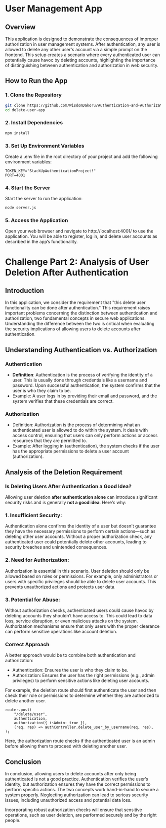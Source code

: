 # User Management App

## Overview

This application is designed to demonstrate the consequences of improper authorization in user management systems. After authentication, any user is allowed to delete any other user's account via a simple prompt on the frontend. This setup creates a scenario where every authenticated user can potentially cause havoc by deleting accounts, highlighting the importance of distinguishing between authentication and authorization in web security.

## How to Run the App

### 1. Clone the Repository

```bash
git clone https://github.com/WisdomDakoru/Authentication-and-Authorization-Bounty
cd delete-user-app
```
### 2. Install Dependencies

```bash
npm install
```
### 3. Set Up Environment Variables
Create a .env file in the root directory of your project and add the following environment variables:
```plaintext
TOKEN_KEY="StackUpAuthenticationProject!"
PORT=4001
```
### 4. Start the Server
Start the server to run the application:
```bash
node server.js
```
### 5. Access the Application
Open your web browser and navigate to http://localhost:4001/ to use the application. You will be able to register, log in, and delete user accounts as described in the app’s functionality.

# Challenge Part 2: Analysis of User Deletion After Authentication
## Introduction
In this application, we consider the requirement that "this delete user functionality can be done after authentication." This requirement raises important problems concerning the distinction between authentication and authorization, two fundamental concepts in secure web applications. Understanding the difference between the two is critical when evaluating the security implications of allowing users to delete accounts after authentication.

## Understanding Authentication vs. Authorization
### Authentication
- **Definition**: Authentication is the process of verifying the identity of a user. This is usually done through credentials like a username and password. Upon successful authentication, the system confirms that the user is who they claim to be.
- Example: A user logs in by providing their email and password, and the system verifies that these credentials are correct.

### Authorization
- Definition: Authorization is the process of determining what an authenticated user is allowed to do within the system. It deals with access control, ensuring that users can only perform actions or access resources that they are permitted to.
- Example: After logging in (authentication), the system checks if the user has the appropriate permissions to delete a user account (authorization).

## Analysis of the Deletion Requirement
### Is Deleting Users After Authentication a Good Idea?
Allowing user deletion **after authentication alone** can introduce significant security risks and is generally **not a good idea**. Here's why:

### 1. Insufficient Security:
Authentication alone confirms the identity of a user but doesn't guarantee they have the necessary permissions to perform certain actions—such as deleting other user accounts. Without a proper authorization check, any authenticated user could potentially delete other accounts, leading to security breaches and unintended consequences.

### 2. Need for Authorization:
Authorization is essential in this scenario. User deletion should only be allowed based on roles or permissions. For example, only administrators or users with specific privileges should be able to delete user accounts. This prevents unauthorized actions and protects user data.

### 3. Potential for Abuse:
Without authorization checks, authenticated users could cause havoc by deleting accounts they shouldn’t have access to. This could lead to data loss, service disruption, or even malicious attacks on the system. Authorization mechanisms ensure that only users with the proper clearance can perform sensitive operations like account deletion.

### Correct Approach
A better approach would be to combine both authentication and authorization:
- Authentication: Ensures the user is who they claim to be.
- Authorization: Ensures the user has the right permissions (e.g., admin privileges) to perform sensitive actions like deleting user accounts.

For example, the deletion route should first authenticate the user and then check their role or permissions to determine whether they are authorized to delete another user.
```javascripte
router.post(
    "/delete/user",
    authentication,
    authorization({ isAdmin: true }),
    (req, res) => authController.delete_user_by_username(req, res),
);
```
Here, the authorization route checks if the authenticated user is an admin before allowing them to proceed with deleting another user.
## Conclusion
In conclusion, allowing users to delete accounts after only being authenticated is not a good practice. Authentication verifies the user’s identity, but authorization ensures they have the correct permissions to perform specific actions. The two concepts work hand-in-hand to secure a system properly. Neglecting authorization can lead to serious security issues, including unauthorized access and potential data loss.

Incorporating robust authorization checks will ensure that sensitive operations, such as user deletion, are performed securely and by the right people.
